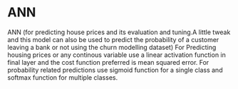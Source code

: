 # ANN
ANN 
(for predicting house prices and its evaluation and tuning.A little tweak and this model can also be used to predict the probability of a customer leaving a bank or not using the churn modelling dataset)
For Predicting housing prices or any continous variable use a linear activation function in final layer and the cost function preferred is mean squared error.
For probability related predictions use sigmoid function for a single class and softmax function for multiple classes.
